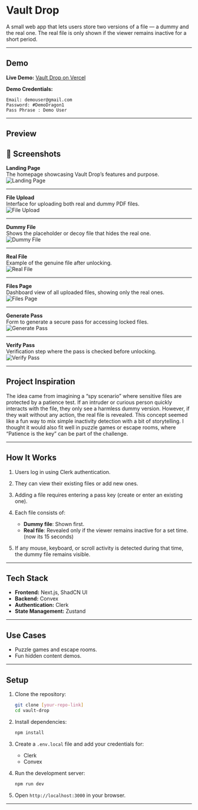 # Vault Drop

A small web app that lets users store two versions of a file — a dummy and the real one. The real file is only shown if the viewer remains inactive for a short period.

---

## Demo

**Live Demo:** [Vault Drop on Vercel](https://vault-drop-ebon.vercel.app/)

**Demo Credentials:**

```
Email: demouser@gmail.com
Password: #DemoDragon1
Pass Phrase : Demo User

```

---

## Preview

## 📸 Screenshots

**Landing Page**  
The homepage showcasing Vault Drop’s features and purpose.  
![Landing Page](public/screenshots/landing-page.png)

---

**File Upload**  
Interface for uploading both real and dummy PDF files.  
![File Upload](public/screenshots/file-upload.png)

---

**Dummy File**  
Shows the placeholder or decoy file that hides the real one.  
![Dummy File](public/screenshots/dummy-file.png)

---

**Real File**  
Example of the genuine file after unlocking.  
![Real File](public/screenshots/real-file.png)

---

**Files Page**  
Dashboard view of all uploaded files, showing only the real ones.  
![Files Page](public/screenshots/files-page.png)

---

**Generate Pass**  
Form to generate a secure pass for accessing locked files.  
![Generate Pass](public/screenshots/generate-pass.png)

---

**Verify Pass**  
Verification step where the pass is checked before unlocking.  
![Verify Pass](public/screenshots/verify-pass.png)

---

## Project Inspiration

The idea came from imagining a “spy scenario” where sensitive files are protected by a patience test. If an intruder or curious person quickly interacts with the file, they only see a harmless dummy version. However, if they wait without any action, the real file is revealed. This concept seemed like a fun way to mix simple inactivity detection with a bit of storytelling. I thought it would also fit well in puzzle games or escape rooms, where “Patience is the key” can be part of the challenge.

---

## How It Works

1.  Users log in using Clerk authentication.
2.  They can view their existing files or add new ones.
3.  Adding a file requires entering a pass key (create or enter an existing one).
4.  Each file consists of:

    - **Dummy file**: Shown first.
    - **Real file**: Revealed only if the viewer remains inactive for a set time. (now its 15 seconds)

5.  If any mouse, keyboard, or scroll activity is detected during that time, the dummy file remains visible.

---

## Tech Stack

- **Frontend:** Next.js, ShadCN UI
- **Backend:** Convex
- **Authentication:** Clerk
- **State Management:** Zustand

---

## Use Cases

- Puzzle games and escape rooms.
- Fun hidden content demos.

---

## Setup

1.  Clone the repository:

    ```bash
    git clone [your-repo-link]
    cd vault-drop

    ```

2.  Install dependencies:

    ```bash
    npm install

    ```

3.  Create a `.env.local` file and add your credentials for:

    - Clerk
    - Convex

4.  Run the development server:

    ```bash
    npm run dev

    ```

5.  Open `http://localhost:3000` in your browser.

---
